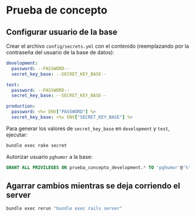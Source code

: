 # Prueba de concepto

## Configurar usuario de la base

Crear el archivo `config/secrets.yml` con el contenido (reemplazando por la contraseña del usuario de la base de datos):

```yml
development:
  password: --PASSWORD--
  secret_key_base: --SECRET_KEY_BASE--

test:
  password: --PASSWORD--
  secret_key_base: --SECRET_KEY_BASE--

production:
  password: <%= ENV["PASSWORD"] %>
  secret_key_base: <%= ENV["SECRET_KEY_BASE"] %>
```

Para generar los valores de `secret_key_base` en `development` y `test`, ejecutar:

```bash
bundle exec rake secret
```

Autorizar usuario `pghumor` a la base:

```sql
GRANT ALL PRIVILEGES ON prueba_concepto_development.* TO 'pghumor'@'%' WITH GRANT OPTION;
```

## Agarrar cambios mientras se deja corriendo el server

```bash
bundle exec rerun "bundle exec rails server"
```
